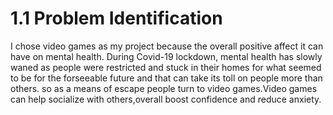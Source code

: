 # 1.1 Problem Identification

I chose video games as my project because the overall positive affect it can have on mental health. During Covid-19 lockdown, mental health has slowly waned as people were restricted and stuck in their homes for what seemed to be for the forseeable future and that can take its toll on people more than others. so as a means of escape people turn to video games.Video games can help socialize with others,overall boost confidence and reduce anxiety.

